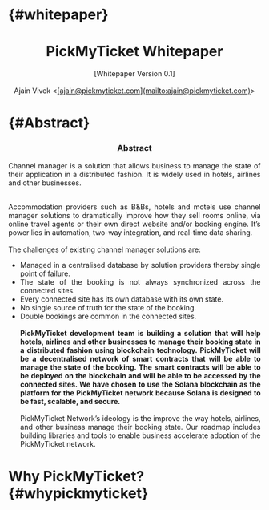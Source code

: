 # {#whitepaper}

<center>
<h1>PickMyTicket Whitepaper</h1>
</center>

<center>
[Whitepaper Version 0.1]<br><br>
Ajain Vivek <<a href='[mailto:ajain@pickmyticket.com](mailto:ajain@pickmyticket.com)'>[ajain@pickmyticket.com](mailto:ajain@pickmyticket.com)</a>><br>
</center>

# {#Abstract}

<center>
<h3>Abstract</h3>
</center>

<div style="text-align: justify; max-width: 600px; margin: 0 auto;">
Channel manager is a solution that allows business to manage the state of their application in a distributed fashion. It is widely used in hotels, airlines and other businesses.
<br/><br/>

Accommodation providers such as B&Bs, hotels and motels use channel manager solutions to dramatically improve how they sell rooms online, via online travel agents or their own direct website and/or booking engine. It’s power lies in automation, two-way integration, and real-time data sharing.
<br/><br/>
The challenges of existing channel manager solutions are:

- Managed in a centralised database by solution providers thereby single point of failure.
- The state of the booking is not always synchronized across the connected sites.
- Every connected site has its own database with its own state.
- No single source of truth for the state of the booking.
- Double bookings are common in the connected sites.
<br/><br/>
<b>PickMyTicket development team is building a solution that will help hotels, airlines and other businesses to manage their booking state in a distributed fashion using blockchain technology. PickMyTicket will be a decentralised network of smart contracts that will be able to manage the state of the booking. The smart contracts will be able to be deployed on the blockchain and will be able to be accessed by the connected sites. We have chosen to use the Solana blockchain as the platform for the PickMyTicket network because Solana is designed to be fast, scalable, and secure.</b>
<br/><br/>
PickMyTicket Network’s ideology is the improve the way hotels, airlines, and other business manage their booking state. Our roadmap includes building libraries and tools to enable business accelerate adoption of the PickMyTicket network.
</div>

# Why PickMyTicket? {#whypickmyticket}

